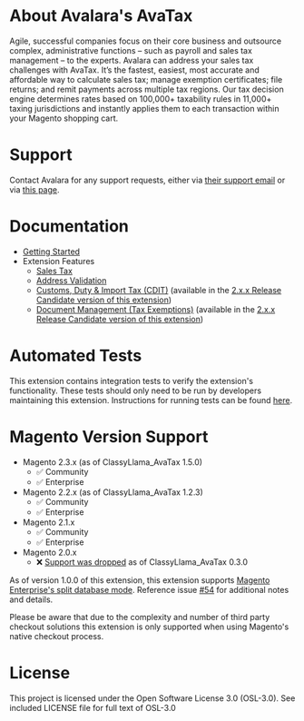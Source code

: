 # About Avalara's AvaTax

Agile, successful companies focus on their core business and outsource complex, administrative functions – such as payroll and sales tax management – to the experts. Avalara can address your sales tax challenges with AvaTax. It’s the fastest, easiest, most accurate and affordable way to calculate sales tax; manage exemption certificates; file returns; and remit payments across multiple tax regions. Our tax decision engine determines rates based on 100,000+ taxability rules in 11,000+ taxing jurisdictions and instantly applies them to each transaction within your Magento shopping cart. 

# Support

Contact Avalara for any support requests, either via [their support email](support@avalara.com) or via [this page](https://salestax.avalara.com/contact-us/).

<!-- This list is in each of the documentation files. Ensure any updates are applied to the list in each file. -->
# Documentation

- [Getting Started](docs/getting-started.md)
- Extension Features
  - [Sales Tax](docs/sales-tax.md)
  - [Address Validation](docs/address-validation.md)
  - [Customs, Duty & Import Tax (CDIT)](docs/customs-duty-import-tax.md) (available in the [2.x.x Release Candidate version of this extension](docs/getting-started.md#version-notes))
  - [Document Management (Tax Exemptions)](docs/document-management.md) (available in the [2.x.x Release Candidate version of this extension](docs/getting-started.md#version-notes))
  
# Automated Tests

This extension contains integration tests to verify the extension's functionality. These tests should only need to be run by developers maintaining this extension. Instructions for running tests can be found [here](https://github.com/avadev/Avalara-AvaTax-for-Magento2/blob/master/Tests/README.md).

# Magento Version Support

- Magento 2.3.x (as of ClassyLlama_AvaTax 1.5.0)
  - :white_check_mark: Community
  - :white_check_mark: Enterprise
- Magento 2.2.x (as of ClassyLlama_AvaTax 1.2.3)
  - :white_check_mark: Community
  - :white_check_mark: Enterprise
- Magento 2.1.x
  - :white_check_mark: Community
  - :white_check_mark: Enterprise
- Magento 2.0.x
  - :x: [Support was dropped](https://github.com/classyllama/ClassyLlama_AvaTax/issues/52#issuecomment-283944368) as of ClassyLlama_AvaTax 0.3.0

As of version 1.0.0 of this extension, this extension supports [Magento Enterprise's split database mode](http://devdocs.magento.com/guides/v2.1/config-guide/multi-master/multi-master.html). Reference issue [#54](https://github.com/classyllama/ClassyLlama_AvaTax/issues/54) for additional notes and details.

Please be aware that due to the complexity and number of third party checkout solutions this extension is only supported when using Magento's native checkout process.

# License

This project is licensed under the Open Software License 3.0 (OSL-3.0). See included LICENSE file for full text of OSL-3.0

